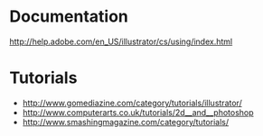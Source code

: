 # Documentation

http://help.adobe.com/en_US/illustrator/cs/using/index.html

# Tutorials

* http://www.gomediazine.com/category/tutorials/illustrator/
* http://www.computerarts.co.uk/tutorials/2d__and__photoshop
* http://www.smashingmagazine.com/category/tutorials/